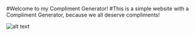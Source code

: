 #Welcome to my Compliment Generator! 
#This is a simple website with a Compliment Generator, because we all deserve compliments!

![alt text](https://github.com/evhx00/Website-Compliment-Generator/blob/main/images/website-pic.PNG)
